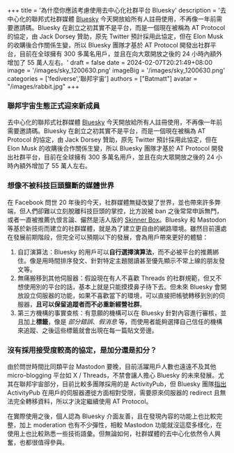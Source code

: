 +++
title = '為什麼你應該考慮使用去中心化社群平台 Bluesky'
description = '去中心化的聯邦式社群媒體 [Bluesky](https://bsky.app/) 今天開放給所有人註冊使用，不再像一年前需要邀請碼。Bluesky 在創立之初其實不是平台，而是一個現在被稱為 AT Protocol 的協定，由 Jack Dorsey 贊助，原先 Twitter 預計採用此協定，但在 Elon Musk 的收購後合作關係生變，所以 Bluesky 團隊才基於 AT Protocol 開發出社群平台，目前在全球擁有 300 多萬名用戶，並且在向大眾開放之後的 24 小時內額外增加了 55 萬人左右。'
draft = false
date = 2024-02-07T20:21:49+08:00
image = '/images/sky_1200630.png'
imageBig = '/images/sky_1200630.png'
categories = ['fediverse','聯邦宇宙']
authors = ["Batmatt"]
avatar = "/images/rabbit.jpg"
+++

### 聯邦宇宙生態正式迎來新成員

去中心化的聯邦式社群媒體 [Bluesky](https://bsky.app/) 今天開放給所有人註冊使用，不再像一年前需要邀請碼。Bluesky 在創立之初其實不是平台，而是一個現在被稱為 AT Protocol 的協定，由 Jack Dorsey 贊助，原先 Twitter 預計採用此協定，但在 Elon Musk 的收購後合作關係生變，所以 Bluesky 團隊才基於 AT Protocol 開發出社群平台，目前在全球擁有 300 多萬名用戶，並且在向大眾開放之後的 24 小時內額外增加了 55 萬人左右。

### 想像不被科技巨頭壟斷的媒體世界

在 Facebook 問世 20 年後的今天，社群媒體無疑改變了世界，並也帶來許多弊端，但人們卻難以立刻脫離科技巨頭的掌控，比方說被 ban 之後常常申訴無門，或者一直被推薦仇恨言論、儼然是活人版的 [Skinner Box](https://zh.wikipedia.org/zh-tw/%E6%96%AF%E9%87%91%E7%BA%B3%E7%AE%B1)。Bluesky 和 Mastodon 等基於新技術而建立的社群媒體，就是為了建立更自由的網路環境。雖然目前還處在發展前期階段，但完全可以預期以下的發展，會為用戶帶來更好的體驗：
1. 自訂演算法：Bluesky 的用戶可以**自行選擇演算法**，而不必被平台的推薦綁住。像是用時間排序發文、針對特定主題閱讀甚至優先顯示不常上線的朋友發文等。
2. 無痛搬移到其他伺服器：假設現在有人不喜歡 Threads 的社群規範，但又不想使用別的平台的話，基本上就是只能摸摸鼻子待下去。但未來 Bluesky 會開放設立伺服器的功能，如果不喜歡當下的環境，可以直接把帳號轉移到別的伺服器，**且可以保留追蹤者而不必重新經營社群**。
3. 第三方機構的事實查核：有意願的機構可以在 Bluesky 針對內容進行審核，並且加上**標籤**，像是 _部分錯誤_、_假消息_ 等，而使用者能夠選擇自己信任的機構來追蹤、之後這些標籤就會出現在每一篇貼文旁邊。

### 沒有採用接受度較高的協定，是加分還是扣分？

由於問世時間比同類平台 Mastodon 要晚，目前活躍用戶人數也遠遠不及其他 micro-blogging 平台如 X / Threads，不禁會讓人擔心 Bluesky 的未來發展。尤其在聯邦宇宙部分，目前比較多團隊採用的是 ActivityPub，但 Bluesky 團隊[指出](https://atproto.com/guides/faq) ActivityPub 在用戶的伺服器遷徙方面相對受限，需要原來伺服器的 redirect 且無法完全轉移資料，所以才決定繼續使用 AT Protocol。

在實際使用之後，個人認為 Bluesky 介面友善，且在發現內容的功能上也比較完整，加上 moderation 也有不少彈性，相較 Mastodon 功能就沒這麼多樣化，在使用上也比較熟悉一些技術語彙。但無論如何，社群媒體的去中心化依然令人興奮，也都很值得參與。



